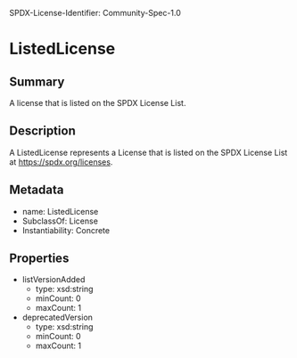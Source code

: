 SPDX-License-Identifier: Community-Spec-1.0

# ListedLicense

## Summary

A license that is listed on the SPDX License List.

## Description

A ListedLicense represents a License that is listed on the SPDX License List
at https://spdx.org/licenses.

## Metadata

- name: ListedLicense
- SubclassOf: License
- Instantiability: Concrete

## Properties

- listVersionAdded
  - type: xsd:string
  - minCount: 0
  - maxCount: 1
- deprecatedVersion
  - type: xsd:string
  - minCount: 0
  - maxCount: 1
